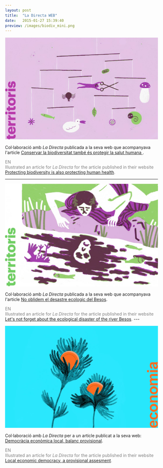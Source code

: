```yaml
---
layout: post
title:  "La Directa WEB"
date:   2015-01-27 15:39:40
preview: /images/biodiv_mini.png
---
```



![Picture 1](/images/biodiv_sencer.png)

Col·laboració amb <i> La Directa </i> publicada a la seva web que acompanyava l'article <a href="https://directa.cat/conservar-la-biodiversitat-tambe-es-protegir-la-salut-humana/">Conservar la biodiversitat també és protegir la salut humana </a>.

<font color="#808080">
EN<br>
Illustrated an article for <i> La Directa </i> for the article published in their website <a href="https://directa.cat/conservar-la-biodiversitat-tambe-es-protegir-la-salut-humana/">Protecting biodiversity is also protecting human health</a>.</font>


---

![Picture 1](/images/ladirectabesos.jpg)

Col·laboració amb <i> La Directa </i> publicada a la seva web que acompanyava l'article <a href="https://directa.cat/no-oblidem-el-desastre-ecologic-del-besos/">No oblidem el desastre ecologic del Besos</a>.

<font color="#808080">
EN<br>
Illustrated an article for <i> La Directa </i> for the article published in their website <a href="https://directa.cat/no-oblidem-el-desastre-ecologic-del-besos/">Let's not forget about the ecological disaster of the river Besos</a>.</font>
---

![Picture 1](/images/ladirectaflors.jpg)

Col·laboració amb <i> La Directa </i> per a un article publicat a la seva web: <a href="https://directa.cat/democracia-economica-local-balanc-provisional/">Democràcia econòmica local, balanç provisional</a>.

<font color="#808080">
EN<br>
Illustrated an article for <i> La Directa </i> for the article published in their website <a href="https://directa.cat/democracia-economica-local-balanc-provisional/">Local economic democracy, a provisional assesment</a>.</font>

